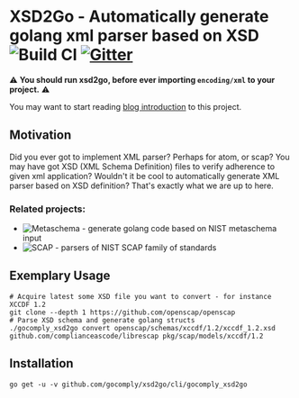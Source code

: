# XSD2Go - Automatically generate golang xml parser based on XSD ![Build CI](https://github.com/GoComply/xsd2go/workflows/Build%20CI/badge.svg) [![Gitter](https://badges.gitter.im/GoComply/community.svg)](https://gitter.im/GoComply/community?utm_source=badge&utm_medium=badge&utm_campaign=pr-badge)

:warning: **You should run xsd2go, before ever importing `encoding/xml` to your project.** :warning:

You may want to start reading [blog introduction](http://isimluk.com/posts/2020/05/xsd2go-automatically-generate-golang-xml-parsers/) to this project.

## Motivation

Did you ever got to implement XML parser? Perhaps for atom, or scap? You may have got XSD
(XML Schema Definition) files to verify adherence to given xml application? Wouldn't it be
cool to automatically generate XML parser based on XSD definition? That's exactly what we
are up to here.

### Related projects:
 - ![Metaschema](https://github.com/gocomply/metaschema) - generate golang code based on NIST metaschema input
 - ![SCAP](https://github.com/gocomply/scap) - parsers of NIST SCAP family of standards

## Exemplary Usage

```
# Acquire latest some XSD file you want to convert - for instance XCCDF 1.2
git clone --depth 1 https://github.com/openscap/openscap
# Parse XSD schema and generate golang structs
./gocomply_xsd2go convert openscap/schemas/xccdf/1.2/xccdf_1.2.xsd github.com/complianceascode/librescap pkg/scap/models/xccdf/1.2
```

## Installation

```
go get -u -v github.com/gocomply/xsd2go/cli/gocomply_xsd2go
```
